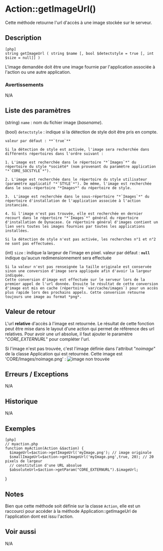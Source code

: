 # Action::getImageUrl()

<div class="short-description">
Cette méthode retourne l'url d'accès à une image stockée sur le serveur.
</div>
<!--
<div class="applicability">
Applicable
</div>
-->

## Description

    [php]
    string getImageUrl ( string $name [, bool $detectstyle = true [, int $size = null]] )

L'image demandée doit être une image fournie par l'application associée à l'action ou une autre application.




### Avertissements

N/A

## Liste des paramètres


(string) `name`
:   nom du fichier image (*basename*).

(bool) `detectstyle`
:   indique si la détection de style doit être pris en compte.
    
    valeur par défaut : **`true`**
   
    Si la détection de style est activée, l'image sera recherchée dans différents répertoires dans l'ordre suivant :

    1. L'image est recherchée dans le répertoire "*`Images`*" du répertoire du style *société* (nom provenant du paramètre application "*`CORE_SOCSTYLE`*"). 

    2. L'image est recherchée dans le répertoire du style utilisateur (paramètre applicatif "*`STYLE`*"). De même, l'image est recherchée dans le sous-répertoire "*Images*" du répertoire de style.

    3.  L'image est recherchée dans le sous-répertoire "*`Images`*" du répertoire d'installation de l'application associée à l'action instanciée.

    4. Si l'image n'est pas trouvée, elle est recherchée en dernier recourt dans le répertoire "*`Images`*" général du répertoire d'installation de Dynacase. Ce répertoire général d'images contient un lien vers toutes les images fournies par toutes les applications installées.

    Si la détection de style n'est pas activée, les recherches n°1 et n°2 ne sont pas effectuées.

(int) `size`
:   indique la largeur de l'image en pixel. 
    valeur par défaut :  **`null`** indique qu'aucun redimensionnement sera effectuée
    
    Si la valeur n'est pas renseignée la taille originale est conservée sinon une conversion d'image sera appliquée afin d'avoir la largeur indiquée.
    Cette conversion d'image est effectuée sur le serveur lors de la premier appel de l'url donnée. Ensuite le résultat de cette conversion d'image est mis en cache (répertoire `var/cache/images`) pour un accès plus rapide lors des prochains appels. Cette conversion retourne toujours une image au format *png*.



## Valeur de retour

L'url **relative** d'accès à l'image est retournée. Le résultat de cette fonction peut être mise dans le layout d'une action qui permet de référence des url relatives. Pour avoir une url absolue, il faut ajouter le paramètre "*CORE_EXTERNURL*" pour compléter l'url.

Si l'image n'est pas trouvée, c'est l'image définie dans l'attribut "*noimage*" de la classe Application qui est retournée. Cette image est 'CORE/Images/noimage.png' :
![image non trouvée](images/noimage.png "No image")

## Erreurs / Exceptions

N/A

## Historique

N/A

## Exemples

    [php]
    // myaction.php
    function myAction(Action &$action) {
      $imageUrl=$action->getImageUrl('myImage.png'); // image originale
      $smallImageUrl=$action->getImageUrl('myImage.png',true, 20); // 20 pixels de largeur
      // constitution d'une URL absolue
      $absoluteUrl=$action->getParam("CORE_EXTERNURL").$imageUrl;
   }


## Notes

Bien que cette méthode soit définie sur la classe `Action`, elle est un raccourci pour accéder à la méthode Application::getImageUrl de l'application dont est issu l'action.

## Voir aussi

N/A
